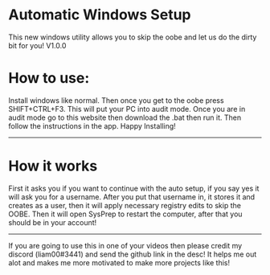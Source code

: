 # Automatic Windows Setup

This new windows utility allows you to skip the oobe and let us do the dirty bit for you!
V1.0.0

 # How to use:
Install windows like normal. Then once you get to the oobe press SHIFT+CTRL+F3. This will put your PC into audit mode. Once you are in audit mode go to this website then download the .bat then run it. Then follow the instructions in the app. Happy Installing!

-----------------------------------------------------------------------------------------------------------------------------------------------------------------------

# How it works

First it asks you if you want to continue with the auto setup, if you say yes it will ask you for a username. After you put that username in, it stores it and creates as a user, then it will apply necessary registry edits to skip the OOBE. Then it will open SysPrep to restart the computer, after that you should be in your account!

-----------------------------------------------------------------------------------------------------------------------------------------------------------------------

If you are going to use this in one of your videos then please credit my discord (liam00#3441) and send the github link in the desc! It helps me out alot and makes me more motivated to make more projects like this!
